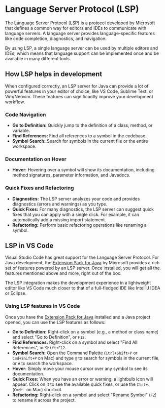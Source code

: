 # Language Server Protocol (LSP)

The Language Server Protocol (LSP) is a protocol developed by Microsoft that defines a common way for editors and IDEs to communicate with language servers. A language server provides language-specific features like code completion, diagnostics, and navigation.

By using LSP, a single language server can be used by multiple editors and IDEs, which means that language support can be implemented once and be available in many different tools.

## How LSP helps in development

When configured correctly, an LSP server for Java can provide a lot of powerful features in your editor of choice, like VS Code, Sublime Text, or Vim/Neovim. These features can significantly improve your development workflow.

### Code Navigation

-   **Go to Definition:** Quickly jump to the definition of a class, method, or variable.
-   **Find References:** Find all references to a symbol in the codebase.
-   **Symbol Search:** Search for symbols in the current file or the entire workspace.

### Documentation on Hover

-   **Hover:** Hovering over a symbol will show its documentation, including method signatures, parameter information, and Javadocs.

### Quick Fixes and Refactoring

-   **Diagnostics:** The LSP server analyzes your code and provides diagnostics (errors and warnings) as you type.
-   **Quick Fixes:** For many diagnostics, the LSP server can suggest quick fixes that you can apply with a single click. For example, it can automatically add a missing import statement.
-   **Refactoring:** Perform basic refactoring operations like renaming a symbol.

## LSP in VS Code

Visual Studio Code has great support for the Language Server Protocol. For Java development, the [Extension Pack for Java](https://marketplace.visualstudio.com/items?itemName=vscjava.vscode-java-pack) by Microsoft provides a rich set of features powered by an LSP server. Once installed, you will get all the features mentioned above and more, right out of the box.

The LSP integration makes the development experience in a lightweight editor like VS Code much closer to that of a full-fledged IDE like IntelliJ IDEA or Eclipse.

### Using LSP features in VS Code

Once you have the [Extension Pack for Java](https://marketplace.visualstudio.com/items?itemName=vscjava.vscode-java-pack) installed and a Java project opened, you can use the LSP features as follows:

*   **Go to Definition:** Right-click on a symbol (e.g., a method or class name) and select "Go to Definition", or `F12`.
*   **Find References:** Right-click on a symbol and select "Find All References", or `Shift+F12`.
*   **Symbol Search:** Open the Command Palette (`Ctrl+Shift+P` or `Cmd+Shift+P` on Mac) and type `@` to search for symbols in the current file, or `#` to search the workspace.
*   **Hover:** Simply move your mouse cursor over any symbol to see its documentation.
*   **Quick Fixes:** When you have an error or warning, a lightbulb icon will appear. Click on it to see the available quick fixes, or use the `Ctrl+.` (`Cmd+.` on Mac) shortcut.
*   **Refactoring:** Right-click on a symbol and select "Rename Symbol" (`F2`) to rename it across the project.
